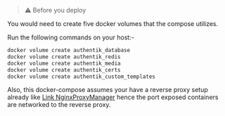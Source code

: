 > ⚠️ Before you deploy 

You would need to create five docker volumes that the compose utilizes.

Run the following commands on your host:-
```bash
docker volume create authentik_database
docker volume create authentik_redis
docker volume create authentik_media
docker volume create authentik_certs
docker volume create authentik_custom_templates
```

Also, this docker-compose assumes your have a reverse proxy setup already like [Link NginxProxyManager](https://github.com/tejaswisingh/homelab-templates/tree/main/docker-compose/nginxproxymanager) hence the port exposed containers are networked to the reverse proxy.